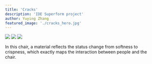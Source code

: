 ```yaml
---
title: 'Cracks'
description: 'IDE Superform project'
author: Yuying Zhang
featured_image: './cracks_hero.jpg'
---
```


![](./cracks_hero.jpg)
![](./cracks1.jog)
![](./cracks2.jpg)

In this chair, a material reflects the status change from softness to crispness, which exactly maps the interaction between people and the chair.
